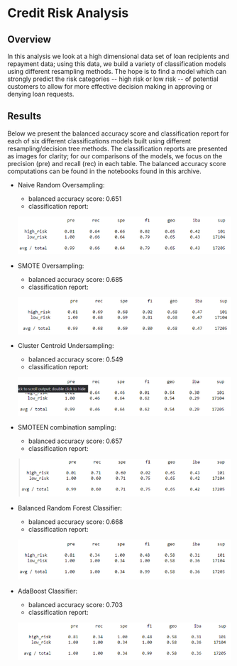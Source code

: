 # Credit Risk Analysis

## Overview

In this analysis we look at a high dimensional data set of loan recipients and repayment data; using this data, we build a variety of classification models using different resampling methods. The hope is to find a model which can strongly predict the risk categories -- high risk or low risk -- of potential customers to allow for more effective decision making in approving or denying loan requests.

## Results

Below we present the balanced accuracy score and classification report for each of six different classifications models built using different resampling/decision tree methods. The classification reports are presented as images for clarity; for our comparisons of the models, we focus on the precision (pre) and recall (rec) in each table. The balanced accuracy score computations can be found in the notebooks found in this archive.

- Naive Random Oversampling:
  - balanced accuracy score: 0.651
  - classification report: 
  
  ![](https://raw.githubusercontent.com/SecretDoves3000/Credit_Risk_Analysis/main/images/ROSS.png)
 
- SMOTE Oversampling:
  - balanced accuracy score: 0.685
  - classification report: 
 
  ![](https://raw.githubusercontent.com/SecretDoves3000/Credit_Risk_Analysis/main/images/SMOTESS.png)
  
- Cluster Centroid Undersampling:
  - balanced accuracy score: 0.549
  - classification report: 
  
  ![](https://raw.githubusercontent.com/SecretDoves3000/Credit_Risk_Analysis/main/images/CCSS.png)
  
- SMOTEEN combination sampling:
  - balanced accuracy score: 0.657
  - classification report: 
  
  ![](https://raw.githubusercontent.com/SecretDoves3000/Credit_Risk_Analysis/main/images/SMOTENSS.png)
  
- Balanced Random Forest Classifier:
  - balanced accuracy score: 0.668
  - classification report: 
  
  ![](https://raw.githubusercontent.com/SecretDoves3000/Credit_Risk_Analysis/main/images/BRFSS.png)
  
- AdaBoost Classifier:
  - balanced accuracy score: 0.703
  - classification report: 
  
  ![](https://raw.githubusercontent.com/SecretDoves3000/Credit_Risk_Analysis/main/images/EEABSS.png)

